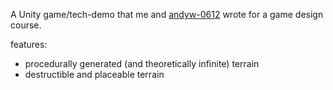A Unity game/tech-demo that me and [andyw-0612](https://github.com/andyw-0612) wrote for a game design course.

features:
  - procedurally generated (and theoretically infinite) terrain
  - destructible and placeable terrain
